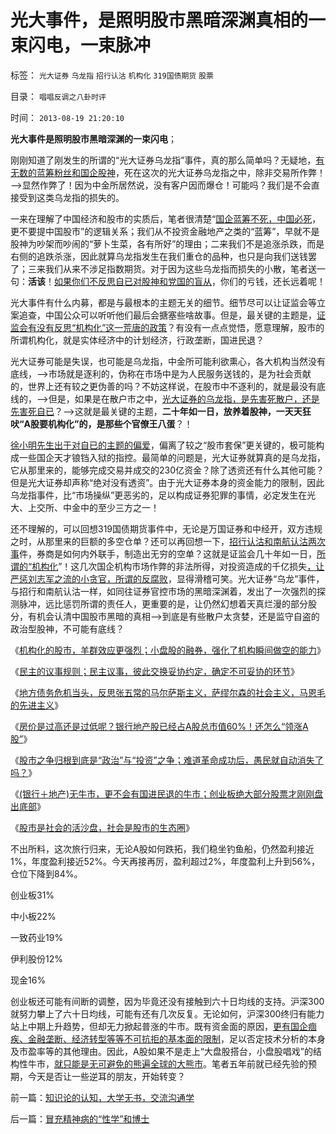 # 光大事件，是照明股市黑暗深渊真相的一束闪电，一束脉冲

标签： `光大证券` `乌龙指` `招行认沽` `机构化` `319国债期货` `股票` 

目录： `唱唱反调之八卦时评`

时间： `2013-08-19 21:20:10`

**光大事件是照明股市黑暗深渊的一束闪电**；

刚刚知道了刚发生的所谓的“光大证券乌龙指”事件，真的那么简单吗？无疑地，[有无数的蓝筹粉丝和国企股神](../../../2013/7/30/银行地产所占比例，揭穿国产蓝筹的谎言.md)，死在这次的光大证券乌龙指之中，除非交易所作弊！——>显然作弊了！因为中金所居然说，没有客户因而爆仓！可能吗？我们是不会直接受到这类乌龙指的损失的。

一来在理解了中国经济和股市的实质后，笔者很清楚“[国企蓝筹不死，中国必死](../../../2012/5/21/请观察“如何改革”十字路口中的公害知识分子；.md)，更不要提中国股市”的逻辑关系；我们从不投资金融地产之类的“蓝筹”，早就不是股神为吵架而吵闹的“萝卜生菜，各有所好”的理由；二来我们不是追涨杀跌，而是右侧的追跌杀涨，因此就算乌龙指发生在我们重仓的品种，也只是向我们送钱罢了；三来我们从来不涉足指数期货。对于因为这些乌龙指而损失的小散，笔者送一句：**活该**！[如果你们不反思自已对股神和党国的盲从](../../../2011/6/29/忠告五毛型股民不要拉皮条.md)，你们的亏钱，还长远着呢！

光大事件有什么内募，都是与最根本的主题无关的细节。细节尽可以让证监会等立案追查，中国公众可以听听他们最后会搪塞些啥故事。但是，最关键的主题是，[证监会有没有反思“机构化”这一荒唐的政策](../../../2012/12/20/股票市场的消费者是谁？机构化为何恶毒？.md)？有没有一点点觉悟，愿意理解，股市的所谓机构化，就是实体经济中的计划经济，行政垄断，国进民退？

光大证券可能是失误，也可能是乌龙指，中金所可能利欲熏心，各大机构当然没有底线，——>市场就是逐利的，伪称在市场中是为人民服务送钱的，是为社会贡献的，世界上还有较之更伪善的吗？不妨这样说，在股市中不逐利的，就是最没有底线的，——>但是，如果是在散户市之中，[光大证券的乌龙指，是先害死散户，还是先害死自已](../../../2013/7/1/庄家不存在，“庄家现象”无损他人.md)？——>这就是最关键的主题，**二十年如一日，放养着股神，一天天狂吠“A股要机构化”的，是那些个官僚王八蛋**？！

[徐小明先生出于对自已的主题的偏爱](../../../2013/7/9/接近真相的徐小明先生仍存的误区.md)，偏离了较之“股市套保”更关键的，极可能构成一些国企天才锒铛入狱的指控。最简单的问题是，光大证券就算真的是乌龙指，它从那里来的，能够完成交易并成交的230亿资金？除了透资还有什么其他可能？但是光大证券却声称“绝对没有透资”。由于光大证券本身的资金能力的限制，因此乌龙指事件，比“市场操纵”更恶劣的，足以构成证券犯罪的事情，必定发生在光大、上交所、中金中的至少三方之一！

还不理解的，可以回想319国债期货事件中，无论是万国证券和中经开，双方违规之时，从那里来的巨额的多空仓单？还可以再回想一下，[招行认沽和南航认沽两次事](../../../2008/6/10/市场干预价值先知制度投机者面对南航认沽有价值的事实.md)件，券商是如何内外联手，制造出无穷的空单？这就是证监会几十年如一日，[所谓的“机构化](../../../2013/7/25/机构市强烈的羊群效应和小盘股融券及杠杆化的后果.md)”！这几次国企机构市场作弊的非法所得，对投资造成的千亿损失[，让严惩刘志军之流的小贪官，所谓的反腐败](../../../2013/7/17/刘志军与曾成杰“死与不死”的不祥信息.md)，显得滑稽可笑。光大证券“乌龙”事件，与招行和南航认沽一样，如同往证券官控市场的黑暗深渊着，发出了一次强烈的探测脉冲，远比惩罚所谓的责任人，更重要的是，让仍然幻想着天真烂漫的部分股分，有机会认清中国股市黑暗的真相——>到底是有些散户太贪婪，还是监守自盗的政治型股神，不可能有底线？

《[机构化的股市，羊群效应更强烈；小盘股的融券，强化了机构瞬间做空的能力](../../../2013/7/25/机构市强烈的羊群效应和小盘股融券及杠杆化的后果.md)》

《[民主的议事规则；民主议事，彼此交换妥协约定，确定不可妥协的环节](../../../2013/7/26/尝试与徐小明先生concur共识，演示民主的议事规则.md)》

《[地方债务危机当头，反思张五常的马尔萨斯主义，萨缪尔森的社会主义，马恩毛的先进主义](../../../2013/7/29/地方债务危机当头，反思“共识”的几派主流经济学.md)》

《[房价是过高还是过低呢？银行地产股已经占A股总市值60%！还怎么“领涨A股”](../../../2013/7/29/房价偏高还是偏低？房地产业占中国经济比重偏高还是偏低？.md)》

《[股市之争归根到底是“政治”与“投资”之争；难道革命成功后，愚民就自动消失了吗？](../../../2013/7/30/银行地产所占比例，揭穿国产蓝筹的谎言.md)》

《[(银行＋地产)无牛市，更不会有国进民退的牛市；创业板绝大部分股票才刚刚盘出底部](../../../2013/7/31/(银行＋地产)无牛市，更不会有国进民退的牛市.md)》

《[股市是社会的活沙盘，社会是股市的生态圈](../../../2013/8/2/股市是社会的活沙盘，社会是股市的生态圈.md)》

不出所料，这次旅行归来，无论A股如何跌拓，我们稳坐钓鱼船，仍然盈利接近1%，年度盈利接近52%。今天再接再厉，盈利超过2%，年度盈利上升到56%，仓位下降到84%。

创业板31%

中小板22%

一致药业19%

伊利股份12%

现金16%

创业板还可能有间断的调整，因为毕竟还没有接触到六十日均线的支持。沪深300就努力攀上了六十日均线，可能有还有几次反复。无论如何，沪深300终归有能力站上中期上升趋势，但却无力掀起普涨的牛市。既有资金面的原因，[更有国企痼疾、金融垄断、经济转型等等不可抗拒的基本面的限制](../../../2013/6/20/只有行政垄断的机构化，指数期货才能清一色做空；.md)，足以否定技术分析的本身及市盈率等的其他理由。因此，A股如果不是走上“大盘股搭台，小盘股唱戏”的结构性牛市，[就只能是无可避免的熊遍全球的大熊市](../../../2012/1/5/证监会政策过度令A股熊遍全球.md)。笔者五年前就已经先验的预期，今天是否让一些逆耳的朋友，开始转变？



前一篇：[知识论的认知，大学无书，交流沟通学](../../../2013/8/19/知识论的认知，大学无书，交流沟通学.md)

后一篇：[冒充精神病的“性学”和博士](../../../2013/8/20/冒充精神病的“性学”和博士.md)